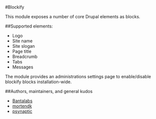 #Blockify

This module exposes a number of core Drupal elements as blocks.

##Supported elements:

* Logo
* Site name
* Site slogan
* Page title
* Breadcrumb
* Tabs
* Messages

The module provides an administrations settings page to enable/disable blockify blocks installation-wide.

##Authors, maintainers, and general kudos

* [Bantalabs](http://bantalabs.com)
* [mortendk](http://drupal.org/user/65676)
* [psynaptic](http://drupal.org/user/93429)

